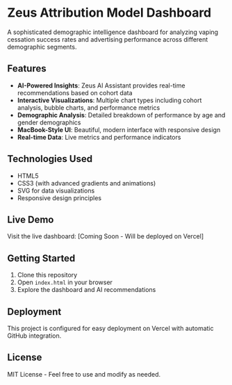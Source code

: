 # Zeus Attribution Model Dashboard

A sophisticated demographic intelligence dashboard for analyzing vaping cessation success rates and advertising performance across different demographic segments.

## Features

- **AI-Powered Insights**: Zeus AI Assistant provides real-time recommendations based on cohort data
- **Interactive Visualizations**: Multiple chart types including cohort analysis, bubble charts, and performance metrics
- **Demographic Analysis**: Detailed breakdown of performance by age and gender demographics
- **MacBook-Style UI**: Beautiful, modern interface with responsive design
- **Real-time Data**: Live metrics and performance indicators

## Technologies Used

- HTML5
- CSS3 (with advanced gradients and animations)
- SVG for data visualizations
- Responsive design principles

## Live Demo

Visit the live dashboard: [Coming Soon - Will be deployed on Vercel]

## Getting Started

1. Clone this repository
2. Open `index.html` in your browser
3. Explore the dashboard and AI recommendations

## Deployment

This project is configured for easy deployment on Vercel with automatic GitHub integration.

## License

MIT License - Feel free to use and modify as needed.